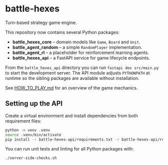 # battle-hexes

Turn-based strategy game engine.

This repository now contains several Python packages:

- **battle_hexes_core** – domain models like `Game`, `Board` and `Unit`.
- **battle_agent_random** – a simple `RandomPlayer` implementation.
- **battle_agent_rl** – a placeholder for reinforcement learning agents.
- **battle_hexes_api** – a FastAPI service for game lifecycle endpoints.

From the ``battle_hexes_api`` directory you can run ``fastapi dev src/main.py``
to start the development server. The API module adjusts ``PYTHONPATH`` at
runtime so the sibling packages are available without installation.

See [HOW_TO_PLAY.md](HOW_TO_PLAY.md) for an overview of the game mechanics.

## Setting up the API

Create a virtual environment and install dependencies from both requirement files:

```bash
python -m venv .venv
source .venv/bin/activate
pip install -r battle-hexes-api/requirements.txt -r battle-hexes-api/requirements-test.txt
```

You can run unit tests and linting for all Python packages with:

```bash
./server-side-checks.sh
```

